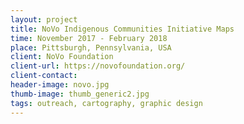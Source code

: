```yaml
---
layout: project
title: NoVo Indigenous Communities Initiative Maps
time: November 2017 - February 2018
place: Pittsburgh, Pennsylvania, USA
client: NoVo Foundation
client-url: https://novofoundation.org/
client-contact: 
header-image: novo.jpg
thumb-image: thumb_generic2.jpg
tags: outreach, cartography, graphic design
---
```



